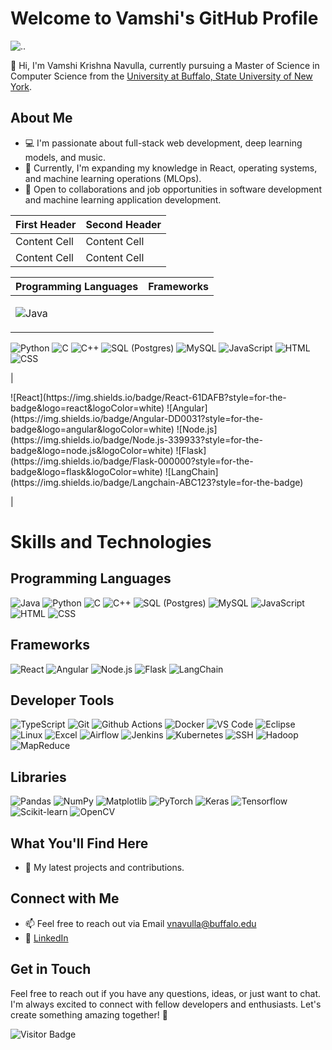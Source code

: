 # Welcome to Vamshi's GitHub Profile

![..](https://github.com/krish-navulla/krish-navulla/blob/main/ezgif.com-video-to-gif.gif) 

👋 Hi, I'm Vamshi Krishna Navulla, currently pursuing a Master of Science in Computer Science from the [University at Buffalo, State University of New York](https://engineering.buffalo.edu/computer-science-engineering.html).

## About Me

-   💻 I'm passionate about full-stack web development, deep learning models, and music.
-   🌱 Currently, I'm expanding my knowledge in React, operating systems, and machine learning operations (MLOps).
-   💼 Open to collaborations and job opportunities in software development and machine learning application development.

| First Header  | Second Header |
| ------------- | ------------- |
| Content Cell  | Content Cell  |
| Content Cell  | Content Cell  |

|Programming Languages|Frameworks|
|-----------|-----------|
|<p>![Java](https://img.shields.io/badge/Java-007396?style=for-the-badge&logo=java&logoColor=white)
![Python](https://img.shields.io/badge/Python-3776AB?style=for-the-badge&logo=python&logoColor=white)
![C](https://img.shields.io/badge/C-A8B9CC?style=for-the-badge&logo=c&logoColor=white)
![C++](https://img.shields.io/badge/C++-00599C?style=for-the-badge&logo=c%2B%2B&logoColor=white)
![SQL (Postgres)](https://img.shields.io/badge/SQL%20(Postgres)-336791?style=for-the-badge&logo=postgresql&logoColor=white)
![MySQL](https://img.shields.io/badge/MySQL-4479A1?style=for-the-badge&logo=mysql&logoColor=white)
![JavaScript](https://img.shields.io/badge/JavaScript-F7DF1E?style=for-the-badge&logo=javascript&logoColor=black)
![HTML](https://img.shields.io/badge/HTML-E34F26?style=for-the-badge&logo=html5&logoColor=white)
![CSS](https://img.shields.io/badge/CSS-1572B6?style=for-the-badge&logo=css3&logoColor=white)
</p>|<p>![React](https://img.shields.io/badge/React-61DAFB?style=for-the-badge&logo=react&logoColor=white)
![Angular](https://img.shields.io/badge/Angular-DD0031?style=for-the-badge&logo=angular&logoColor=white)
![Node.js](https://img.shields.io/badge/Node.js-339933?style=for-the-badge&logo=node.js&logoColor=white)
![Flask](https://img.shields.io/badge/Flask-000000?style=for-the-badge&logo=flask&logoColor=white)
![LangChain](https://img.shields.io/badge/Langchain-ABC123?style=for-the-badge)
</p>|


# Skills and Technologies

## Programming Languages

![Java](https://img.shields.io/badge/Java-007396?style=for-the-badge&logo=java&logoColor=white)
![Python](https://img.shields.io/badge/Python-3776AB?style=for-the-badge&logo=python&logoColor=white)
![C](https://img.shields.io/badge/C-A8B9CC?style=for-the-badge&logo=c&logoColor=white)
![C++](https://img.shields.io/badge/C++-00599C?style=for-the-badge&logo=c%2B%2B&logoColor=white)
![SQL (Postgres)](https://img.shields.io/badge/SQL%20(Postgres)-336791?style=for-the-badge&logo=postgresql&logoColor=white)
![MySQL](https://img.shields.io/badge/MySQL-4479A1?style=for-the-badge&logo=mysql&logoColor=white)
![JavaScript](https://img.shields.io/badge/JavaScript-F7DF1E?style=for-the-badge&logo=javascript&logoColor=black)
![HTML](https://img.shields.io/badge/HTML-E34F26?style=for-the-badge&logo=html5&logoColor=white)
![CSS](https://img.shields.io/badge/CSS-1572B6?style=for-the-badge&logo=css3&logoColor=white)

## Frameworks

![React](https://img.shields.io/badge/React-61DAFB?style=for-the-badge&logo=react&logoColor=white)
![Angular](https://img.shields.io/badge/Angular-DD0031?style=for-the-badge&logo=angular&logoColor=white)
![Node.js](https://img.shields.io/badge/Node.js-339933?style=for-the-badge&logo=node.js&logoColor=white)
![Flask](https://img.shields.io/badge/Flask-000000?style=for-the-badge&logo=flask&logoColor=white)
![LangChain](https://img.shields.io/badge/Langchain-ABC123?style=for-the-badge)

## Developer Tools

![TypeScript](https://img.shields.io/badge/TypeScript-007ACC?style=for-the-badge&logo=typescript&logoColor=white)
![Git](https://img.shields.io/badge/Git-F05032?style=for-the-badge&logo=git&logoColor=white)
![Github Actions](https://img.shields.io/badge/Github%20Actions-2088FF?style=for-the-badge&logo=github-actions&logoColor=white)
![Docker](https://img.shields.io/badge/Docker-2496ED?style=for-the-badge&logo=docker&logoColor=white)
![VS Code](https://img.shields.io/badge/VS%20Code-007ACC?style=for-the-badge&logo=visual-studio-code&logoColor=white)
![Eclipse](https://img.shields.io/badge/Eclipse-2C2255?style=for-the-badge&logo=eclipse&logoColor=white)
![Linux](https://img.shields.io/badge/Linux-FCC624?style=for-the-badge&logo=linux&logoColor=black)
 ![Excel](https://img.shields.io/badge/Excel-217346?style=for-the-badge&logo=microsoft-excel&logoColor=white)
 ![Airflow](https://img.shields.io/badge/Airflow-017CEE?style=for-the-badge&logo=apache-airflow&logoColor=white)
 ![Jenkins](https://img.shields.io/badge/Jenkins-D24939?style=for-the-badge&logo=jenkins&logoColor=white)
 ![Kubernetes](https://img.shields.io/badge/Kubernetes-326CE5?style=for-the-badge&logo=kubernetes&logoColor=white)
 ![SSH](https://img.shields.io/badge/SSH-000000?style=for-the-badge&logo=ssh&logoColor=white)
 ![Hadoop](https://img.shields.io/badge/Hadoop-FF6600?style=for-the-badge&logo=hadoop&logoColor=white)
 ![MapReduce](https://img.shields.io/badge/MapReduce-FF6600?style=for-the-badge&logo=mapreduce&logoColor=white)

## Libraries

 ![Pandas](https://img.shields.io/badge/Pandas-150458?style=for-the-badge&logo=pandas&logoColor=white)
 ![NumPy](https://img.shields.io/badge/NumPy-013243?style=for-the-badge&logo=numpy&logoColor=white)
 ![Matplotlib](https://img.shields.io/badge/Matplotlib-115570?style=for-the-badge&logo=matplotlib&logoColor=white)
 ![PyTorch](https://img.shields.io/badge/PyTorch-EE4C2C?style=for-the-badge&logo=pytorch&logoColor=white)
 ![Keras](https://img.shields.io/badge/Keras-D00000?style=for-the-badge&logo=keras&logoColor=white)
 ![Tensorflow](https://img.shields.io/badge/Tensorflow-FF6F00?style=for-the-badge&logo=tensorflow&logoColor=white)
 ![Scikit-learn](https://img.shields.io/badge/Scikit-learn-F7931E?style=for-the-badge&logo=scikit-learn&logoColor=white)
 ![OpenCV](https://img.shields.io/badge/OpenCV-5C3EE8?style=for-the-badge&logo=opencv&logoColor=white)

## What You'll Find Here

-   🚀 My latest projects and contributions.

## Connect with Me

-   📫 Feel free to reach out via Email vnavulla@buffalo.edu
-   🔗 [LinkedIn](https://www.linkedin.com/in/vamshi-navulla-krishna/)

## Get in Touch

Feel free to reach out if you have any questions, ideas, or just want to chat. I'm always excited to connect with fellow developers and enthusiasts. Let's create something amazing together! 🚀

![Visitor Badge](https://visitor-badge.laobi.icu/badge?page_id=krish-navulla.krish-navulla)

